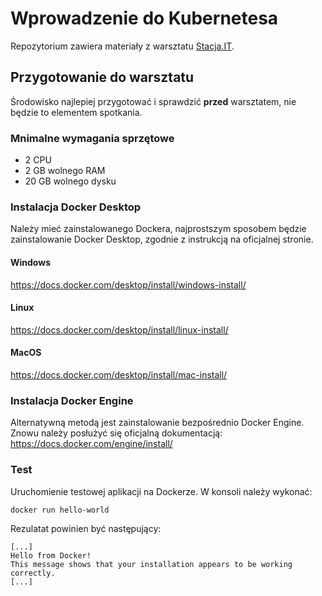 # Wprowadzenie do Kubernetesa
Repozytorium zawiera materiały z warsztatu [Stacja.IT](https://stacja.it/).

## Przygotowanie do warsztatu

Środowisko najlepiej przygotować i sprawdzić **przed** warsztatem, nie będzie to elementem spotkania.

### Mnimalne wymagania sprzętowe
* 2 CPU
* 2 GB wolnego RAM
* 20 GB wolnego dysku

### Instalacja Docker Desktop
Należy mieć zainstalowanego Dockera, najprostszym sposobem będzie zainstalowanie Docker Desktop, zgodnie z instrukcją na oficjalnej stronie.

#### Windows
https://docs.docker.com/desktop/install/windows-install/

#### Linux
https://docs.docker.com/desktop/install/linux-install/

#### MacOS
https://docs.docker.com/desktop/install/mac-install/

### Instalacja Docker Engine
Alternatywną metodą jest zainstalowanie bezpośrednio Docker Engine. Znowu należy posłużyć się oficjalną dokumentacją: https://docs.docker.com/engine/install/

### Test
Uruchomienie testowej aplikacji na Dockerze. W konsoli należy wykonać:
```
docker run hello-world
```

Rezulatat powinien być następujący:
```
[...]
Hello from Docker!
This message shows that your installation appears to be working correctly.
[...]
```
